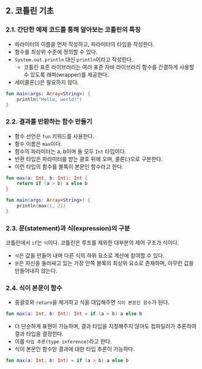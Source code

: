 
## 2. 코틀린 기초

### 2.1. 간단한 예제 코드를 통해 알아보는 코틀린의 특징

* 파라미터의 이름을 먼저 작성하고, 파라미터의 타입을 작성한다.
* 함수를 최상위 수준에 정의할 수 있다.
* `System.out.println` 대신 `println`이라고 작성한다.
    * 코틀린 표준 라이브러리는 여러 표준 자바 라이브러리 함수를 간결하게 사용할 수 있도록 래퍼(wrapper)를 제공한다.
* 세미콜론(;)은 필요하지 않다.

```kotlin
fun main(args: Array<String>) {
    println("Hello, world!")
}
```

### 2.2. 결과를 반환하는 함수 만들기

* 함수 선언은 `fun` 키워드를 사용한다.
* 함수 이름은 `max`이다.
* 함수의 파라미터는 a, b이며 둘 모두 `Int` 타입이다.
* 반환 타입은 파라미터를 받는 괄호 뒤에 오며, 콜론(:)으로 구분한다.
* 이런 타입의 함수를 블록이 본문인 함수라고 한다.

```kotlin
fun max(a: Int, b: Int): Int {
    return if (a > b) a else b
}

fun main(args: Array<String>) {
	println(max(1, 2))
}
```

### 2.3. 문(statement)과 식(expression)의 구분

코틀린에서 `if`는 `식`이다. 
코틀린은 루프를 제외한 대부분의 제어 구조가 식이다.

* `식`은 값을 만들어 내며 다른 식의 하위 요소로 계산에 참여할 수 있다. 
* `문`은 자신을 둘러싸고 있는 가장 안쪽 블록의 최상위 요소로 존재하며, 아무런 값을 만들어내지 않는다. 

### 2.4. 식이 본문이 함수

* 중괄호와 `return`을 제거하고 식을 대입해주면 `식이 본문인 함수`가 된다.

```kotlin
fun max(a: Int, b: Int): Int = if (a > b) a else b
```

* 더 단순하게 표현이 가능하며, 결과 타입을 지정해주지 않아도 컴파일러가 추론하여 결과 타입을 결정힌다. 
* 이를 `타입 추론(type inference)`라고 한다.
* 식이 본문인 함수만 결과에 대한 타입 추론이 가능하다.

```kotlin
fun max(a: Int, b: Int) = if (a > b) a else b
```
